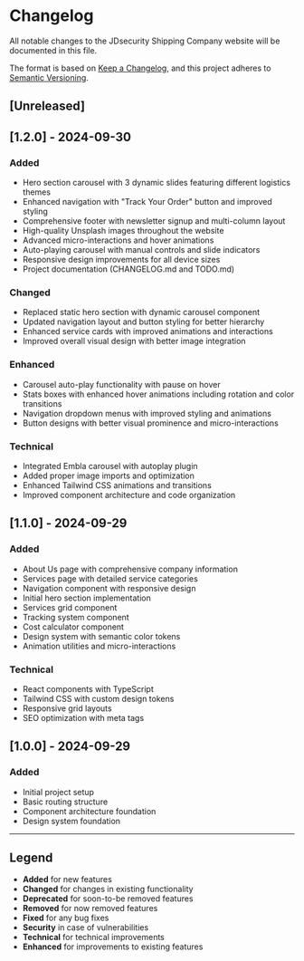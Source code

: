 # Changelog

All notable changes to the JDsecurity Shipping Company website will be documented in this file.

The format is based on [Keep a Changelog](https://keepachangelog.com/en/1.0.0/),
and this project adheres to [Semantic Versioning](https://semver.org/spec/v2.0.0.html).

## [Unreleased]

## [1.2.0] - 2024-09-30

### Added
- Hero section carousel with 3 dynamic slides featuring different logistics themes
- Enhanced navigation with "Track Your Order" button and improved styling
- Comprehensive footer with newsletter signup and multi-column layout
- High-quality Unsplash images throughout the website
- Advanced micro-interactions and hover animations
- Auto-playing carousel with manual controls and slide indicators
- Responsive design improvements for all device sizes
- Project documentation (CHANGELOG.md and TODO.md)

### Changed
- Replaced static hero section with dynamic carousel component
- Updated navigation layout and button styling for better hierarchy
- Enhanced service cards with improved animations and interactions
- Improved overall visual design with better image integration

### Enhanced
- Carousel auto-play functionality with pause on hover
- Stats boxes with enhanced hover animations including rotation and color transitions
- Navigation dropdown menus with improved styling and animations
- Button designs with better visual prominence and micro-interactions

### Technical
- Integrated Embla carousel with autoplay plugin
- Added proper image imports and optimization
- Enhanced Tailwind CSS animations and transitions
- Improved component architecture and code organization

## [1.1.0] - 2024-09-29

### Added
- About Us page with comprehensive company information
- Services page with detailed service categories
- Navigation component with responsive design
- Initial hero section implementation
- Services grid component
- Tracking system component
- Cost calculator component
- Design system with semantic color tokens
- Animation utilities and micro-interactions

### Technical
- React components with TypeScript
- Tailwind CSS with custom design tokens
- Responsive grid layouts
- SEO optimization with meta tags

## [1.0.0] - 2024-09-29

### Added
- Initial project setup
- Basic routing structure
- Component architecture foundation
- Design system foundation

---

## Legend

- **Added** for new features
- **Changed** for changes in existing functionality
- **Deprecated** for soon-to-be removed features
- **Removed** for now removed features
- **Fixed** for any bug fixes
- **Security** in case of vulnerabilities
- **Technical** for technical improvements
- **Enhanced** for improvements to existing features